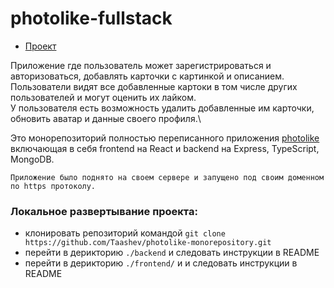 # photolike-fullstack

- [Проект](https://photolike.taashev92.ru)

Приложение где пользователь может зарегистрироваться и авторизоваться, добавлять карточки с картинкой и описанием.\
Пользователи видят все добавленные картоки в том числе других пользователей и могут оценить их лайком.\
У пользователя есть возможность удалить добавленные им карточки, обновить аватар и данные своего профиля.\

Это монорепозиторий полностью переписанного приложения [photolike](https://github.com/Taashev/photolike) включающая в себя frontend на React и backend на Express, TypeScript, MongoDB.

```
Приложение было поднято на своем сервере и запущено под своим доменном по https протоколу.
```

### Локальное развертывание проекта:

- клонировать репозиторий командой `git clone https://github.com/Taashev/photolike-monorepository.git`
- перейти в дерикторию `./backend` и следовать инструкции в README
- перейти в дерикторию `./frontend/` и и следовать инструкции в README
